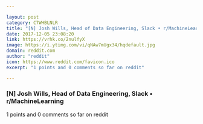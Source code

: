 ```yaml
---

layout: post
category: C7WHBLNLR
title: "[N] Josh Wills, Head of Data Engineering, Slack • r/MachineLearning"
date: 2017-12-05 23:08:20
link: https://vrhk.co/2nulfyX
image: https://i.ytimg.com/vi/qNAw7mUgx34/hqdefault.jpg
domain: reddit.com
author: "reddit"
icon: https://www.reddit.com/favicon.ico
excerpt: "1 points and 0 comments so far on reddit"

---
```


### [N] Josh Wills, Head of Data Engineering, Slack • r/MachineLearning

1 points and 0 comments so far on reddit